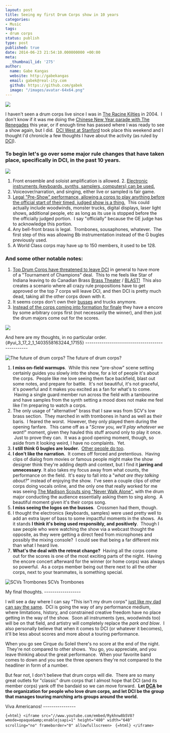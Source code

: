 ```yaml
---
layout: post
title: Seeing my first Drum Corps show in 10 years
categories:
- Music
tags:
- drum corps
status: publish
type: post
published: true
date: 2014-06-23 21:54:10.000000000 +00:00
meta:
  _thumbnail_id: '275'
author:
  name: Gabe Kangas
  website: http://gabekangas
  email: gabek@real-ity.com
  github: https://github.com/gabek
  image: "/images/avatar-64x64.png"
---
```

![](/squarespace_images/static_50ce21f9e4b0a7200de38642_50d2a1a4e4b0fd42afd19a23_53a88fb7e4b0995e2e2b717e_1403555773177__img.jpg_)

I haven\'t seen a drum corps live since I was in [The Racine Kilties](http://kilties.org/) in 2004.  I don\'t know if it was me doing the [Chinese New Year parade with The Renegades](http://renegades.org/chinesenewyear/) this year, or if enough time has passed where I was ready to see a show again, but I did.  [DCI West at Stanford](http://www.dci.org/schedule/details.cfm?event=223) took place this weekend and I thought I\'d chronicle a few thoughts I have about the activity (as ruled by [DCI](http://www.dci.org/)).

### To begin let\'s go over some major rule changes that have taken place, specifically in DCI, in the past 10 years.

![](/squarespace_images/static_50ce21f9e4b0a7200de38642_50d2a1a4e4b0fd42afd19a23_53a89169e4b0ebc91727104e_1403556242419__img.jpg_)

1.  Front ensemble and soloist amplification is allowed.  2.  [Electronic instruments (keyboards, synths, samplers, computers) can
    be used.](http://www.dci.org/rules/pdf/2008/06_electronics.pdf)
3.  Voiceover/narration, and singing, either live or sampled is fair
    game.
4.  [Legal \"Pre-Show\" performance, allowing a corps to play anything
    before the official start of their timed, judged show is a thing.](http://www.drumcorpsworld.com/?p=1100)  This could actually include woodwinds, monster trucks, digital displays, laser light shows, additional people, etc as long as its use is stopped before the the officially judged portion.  I say \"officially\" because the GE judge has to acknowledge this portion.
5.  Any bell-front brass is legal.  Trombones, sousaphones, whatever.
     The first step of this was allowing Bb instrumentation instead of the G bugles previously used.
6.  A World Class corps may have up to 150 members, it used to be 128.

### And some other notable notes:

1.  [Top Drum Corps have threatened to leave
    DCI](http://edition.cnn.com/2010/BUSINESS/08/12/drum.corps.trouble/) in general to have more of a \"Tournament of Champions\" deal.  This to me feels like Star of Indiana leaving to do Canadian Brass [Brass Theater](http://en.wikipedia.org/wiki/Star_of_Indiana_Drum_and_Bugle_Corps#Brass_Theater) / [BLAST!](http://en.wikipedia.org/wiki/Blast!_(musical))  This also creates a scenario where all crazy rule propositions have to get approved or the top 7 corps will leave DCI, and then DCI is pretty much dead, taking all the other corps down with it.
2.  It seems corps don\'t own their
    [busses](http://www.dci.org/images/news/2007/04_20_2007_glassmen_buses.jpg) and trucks anymore.
3.  [Instead of the corps coming into formation for
    finale](http://www.dci.org/images/news/2013/03_29_2013_92_finale.jpg) they have a encore by some arbitrary corps first (not necessarily the winner), and then just the drum majors come out for the scores.

![](/squarespace_images/static_50ce21f9e4b0a7200de38642_50d2a1a4e4b0fd42afd19a23_53a89699e4b0ebc917271dfc_1403557531037__img.jpg_)

And here are my thoughts, in no particular order. {#yui_3_17_2_1_1403558163244_17155} -------------------------------------------------

![ The future of drum corps?  ](/squarespace_images/static_50ce21f9e4b0a7200de38642_50d2a1a4e4b0fd42afd19a23_53a8981be4b0ebc9172722a1_1403557932393__img.jpg_) The future of drum corps?

1.  **I miss on-field warmups**.  While this new \"pre-show\" scene
    setting certainly guides you slowly into the show, for a lot of people it\'s about the corps.  People like me love seeing them face backfield, blast out some notes, and prepare for battle.  It\'s not beautiful, it\'s not graceful, it\'s powerful and it makes you excited as a fan for what\'s to come.  Having a single guard member run across the field with a tambourine and have samples from the synth setting a mood does not make me feel like I\'m preparing to watch a corps.
2.  The only usage of \"alternative\" brass that I saw was from SCV\'s
    low brass section.  They marched in with trombones in hand as well as their baris.  I feared the worst.  However, they only played them during the opening fanfare.  This came off as a \"*Screw you, we\'ll play whatever we want!*\" moment, given they hauled this stuff around only to play it once.  Just to prove they can.  It was a good opening moment, though, so aside from it looking weird, I have no complaints.  Yet.
3.  **I still think G bugles are louder.**  [Other people do
    too](http://www.drumcorpsplanet.com/forums/index.php/topic/97423-g-bugles-louder-that-bb/?p=1849867).
4.  **I don\'t like the narration.**  It comes off forced and
    pretentious.  Having clips of dialog from movies or famous people might make the show designer think they\'re adding depth and context, but I find it **jarring and unnecessary**. It also takes my focus away from what counts, the performance on the field.  It\'s easy to fall into a \"*what are they talking about?*\" instead of enjoying the show.  I\'ve seen a couple clips of other corps doing vocals online, and the only one that really worked for me was seeing [The Madison Scouts sing \"Never Walk Alone\"](http://www.dailymotion.com/video/x14isiw_2013-madison-scouts_creation), with the drum major conducting the audience essentially asking them to sing along.  A beautiful moment given it\'s their corps song.
5.  **I miss seeing the logos on the busses**.  Crossmen had them,
    though.
6.  I thought the electronics (keyboards, samples) were used pretty well
    to add an extra layer of bass to some impactful moments in the shows.  As it stands **I think it\'s being used responsibly, and positively**.  Though I saw people who were watching the show via a webcast thought the opposite, as they were getting a direct feed from microphones and possibly the mixing console?  I could see that being a far different mix than what I heard live.
7.  **What\'s the deal with the retreat change?**  Having all the corps
    come out for the scores is one of the most exciting parts of the night.  Having the encore concert afterward for the winner (or home corps) was always so powerful.  As a corps member being out there next to all the other corps, next to your teammates, is something special.

![ SCVs Trombones ](/squarespace_images/static_50ce21f9e4b0a7200de38642_50d2a1a4e4b0fd42afd19a23_53a89231e4b0ebc9172711f0_1403556402435__img.jpg_) SCVs Trombones

My final thoughts.  ------------------

I will see a day where I can say \"This isn\'t my drum corps\" [just like my dad can say the same](http://www.ishpemingbluenotes.com/).  DCI is going the way of any performance medium, where limitations, history, and constrained creative freedom have no place getting in the way of the show.  Soon all instruments (yes, woodwinds too) will be on that field, and artistry will completely replace the *park and blow*.  I also personally believe that when it comes to DCI (or whatever it becomes), it\'ll be less about scores and more about a touring performance.

When you go see Cirque du Soleil there\'s no score at the end of the night.  They\'re not compared to other shows.  You go, you appreciate, and you leave thinking about the great performance.  When your favorite band comes to down and you see the three openers they\'re not compared to the headliner in form of a number.

But fear not, I don\'t believe that drum corps will die.  There are so many great outlets for \"classic\" drum corps that I almost hope that DCI (and its member corps) yank off the bandaid so we can move forward.   **Let [DCA](http://www.dcacorps.org/) be the organization for people who love drum corps, and let DCI be the group that manages touring marching arts groups around the world.**

Viva Americanos!  ----------------

```{=html} <iframe src="//www.youtube.com/embed/Rykhnw8b5V8?wmode=opaque&amp;enablejsapi=1" height="480" width="640" scrolling="no" frameborder="0" allowfullscreen> ``` ```{=html} </iframe> ```
